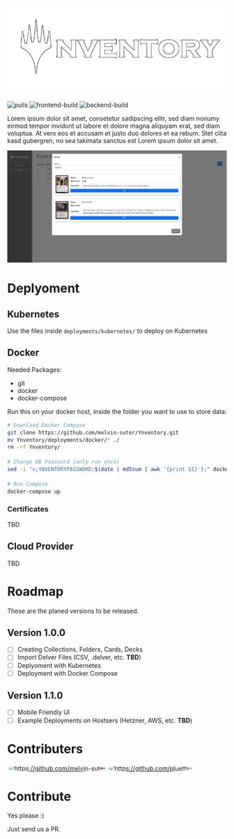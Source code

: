 ![Ynventory](https://github.com/melvin-suter/Ynventory/raw/master/images/logo.png)

![pulls](https://img.shields.io/docker/pulls/suterdev/ynventory.frontend.svg )
![frontend-build](https://github.com/melvin-suter/ynventory/actions/workflows/frontend-build.yml/badge.svg)
![backend-build](https://github.com/melvin-suter/ynventory/actions/workflows/backend-build.yml/badge.svg)

Lorem ipsum dolor sit amet, consetetur sadipscing elitr, sed diam nonumy eirmod tempor invidunt ut labore et dolore magna aliquyam erat, sed diam voluptua. At vero eos et accusam et justo duo dolores et ea rebum. Stet clita kasd gubergren, no sea takimata sanctus est Lorem ipsum dolor sit amet.

![Example UI](images/screenshot.png)


# Deplyoment

## Kubernetes 

Use the files inside `deployments/kubernetes/` to deploy on Kubernetes

## Docker

Needed Packages:
- git
- docker
- docker-compose

Run this on your docker host, inside the folder you want to use to store data:

```bash
# Downlaod Docker Compose
git clone https://github.com/melvin-suter/Ynventory.git
mv Ynventory/deployments/docker/* ./
rm -rf Ynventory/

# Change DB Password (only run once)
sed -i "s;YNVENTORYPASSWORD;$(date | md5sum | awk '{print $1}');" docker-compose.yml

# Run Compose
docker-compose up
```

### Certificates

TBD

## Cloud Provider

TBD

# Roadmap

These are the planed versions to be released.

## Version 1.0.0

- [ ] Creating Collections, Folders, Cards, Decks
- [ ] Import Delver Files (CSV, .delver, etc. **TBD**)
- [ ] Deplyoment with Kubernetes
- [ ] Deployment with Docker Compose

## Version 1.1.0

- [ ] Mobile Friendly UI
- [ ] Example Deployments on Hostsers (Hetzner, AWS, etc. **TBD**)

# Contributers

<div>
    <a href="https://github.com/melvin-suter"><img src="https://avatars.githubusercontent.com/u/44713851?v=4" alt="https://github.com/melvin-suter" style="width:60px; border-radius: 50%"/></a>
    <a href="https://github.com/pluethi1"><img src="https://avatars.githubusercontent.com/u/32535195?v=4" alt="https://github.com/pluethi1" style="width:60px; border-radius: 50%"/></a>
</div>

# Contribute

Yes please :)

Just send us a PR.